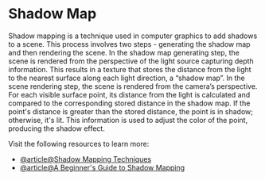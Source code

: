 # Shadow Map

Shadow mapping is a technique used in computer graphics to add shadows to a scene. This process involves two steps - generating the shadow map and then rendering the scene. In the shadow map generating step, the scene is rendered from the perspective of the light source capturing depth information. This results in a texture that stores the distance from the light to the nearest surface along each light direction, a “shadow map”. In the scene rendering step, the scene is rendered from the camera’s perspective. For each visible surface point, its distance from the light is calculated and compared to the corresponding stored distance in the shadow map. If the point's distance is greater than the stored distance, the point is in shadow; otherwise, it's lit. This information is used to adjust the color of the point, producing the shadow effect.

Visit the following resources to learn more:

- [@article@Shadow Mapping Techniques](https://dev.to/hayyanstudio/shadow-mapping-techniques-implementing-shadows-in-3d-scenes-using-shadow-mapping-46hl/)
- [@article@A Beginner's Guide to Shadow Mapping](https://gamedev.net/blog/2080/entry-2261232-shadow-mapping-part-1-pcf-and-vsms/)
